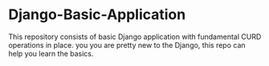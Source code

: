 # Django-Basic-Application
This repository consists of basic Django application with fundamental CURD operations in place. you you are pretty new to the Django, this repo can help you learn the basics.
